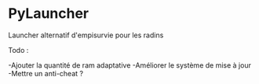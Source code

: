 # PyLauncher
 Launcher alternatif d'empisurvie pour les radins

Todo :

-Ajouter la quantité de ram adaptative
-Améliorer le système de mise à jour
-Mettre un anti-cheat ?